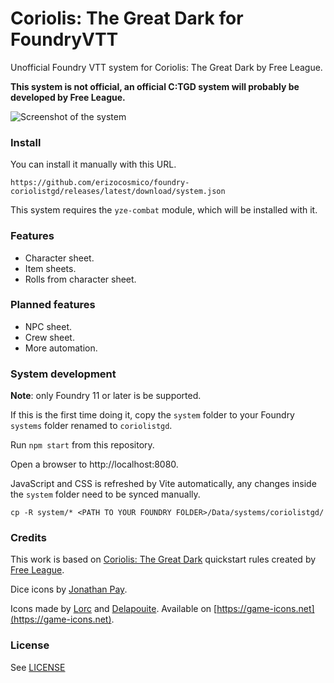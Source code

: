 # Coriolis: The Great Dark for FoundryVTT

Unofficial Foundry VTT system for Coriolis: The Great Dark by Free League.

**This system is not official, an official C:TGD system will probably be developed by Free League.**

![Screenshot of the system](https://i.imgur.com/eHvMjPT.png)

### Install

You can install it manually with this URL.

```
https://github.com/erizocosmico/foundry-coriolistgd/releases/latest/download/system.json
```

This system requires the `yze-combat` module, which will be installed with it.

### Features

-   Character sheet.
-   Item sheets.
-   Rolls from character sheet.

### Planned features

-   NPC sheet.
-   Crew sheet.
-   More automation.

### System development

**Note**: only Foundry 11 or later is be supported.

If this is the first time doing it, copy the `system` folder to your Foundry `systems` folder renamed to `coriolistgd`.

Run `npm start` from this repository.

Open a browser to http://localhost:8080.

JavaScript and CSS is refreshed by Vite automatically, any changes inside the `system` folder need to be synced manually.

```
cp -R system/* <PATH TO YOUR FOUNDRY FOLDER>/Data/systems/coriolistgd/
```

### Credits

This work is based on [Coriolis: The Great Dark](https://www.kickstarter.com/projects/1192053011/coriolis-the-great-dark-rpg-explore-a-lost-horizon) quickstart rules created by [Free League](https://freeleaguepublishing.com/).

Dice icons by [Jonathan Pay](https://jonathanpay.itch.io/).

Icons made by [Lorc](https://lorcblog.blogspot.com) and [Delapouite](https://delapouite.com). Available on [https://game-icons.net](https://game-icons.net).

### License

See [LICENSE](/LICENSE)
